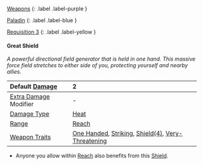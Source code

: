 
[Weapons](Game/Weapons-List)
{: .label .label-purple }

[Paladin](Game/Blocks/Paladin)
{: .label .label-blue }

[Requisition 3](Game/Deployment#Requisition)
{: .label .label-yellow }
#### Great Shield
*A powerful directional field generator that is held in one hand. This massive force field stretches to either side of you, protecting yourself and nearby allies.*

| Default [Damage](Core/Weapons#Calculating%20Damage)       | 2                                                                                                                                                                             |
| :-------------------------------------------------------- | :---------------------------------------------------------------------------------------------------------------------------------------------------------------------------- |
| [Extra Damage](Game/Core/Attacks#Extra%20Damage) Modifier | -                                                                                                                                                                             |
| [Damage Type](Core/Weapons#Damage%20Type)                 | [Heat](Game/Core/Injury#Heat)                                                                                                                                                 |
| [Range](Core/Weapons#Range)                               | [Reach](Game/Core/Movement#Reach)                                                                                                                                             |
| [Weapon Traits](Core/Weapon-Traits)                       | [One Handed](Game/Core/Blocks/One-Handed), [Striking](Game/Core/Blocks/Striking), [Shield(4)](Game/Core/Blocks/Shield), [Very-Threatening](Game/Core/Blocks/Very-Threatening) |

* Anyone you allow within [Reach](Game/Core/Movement#Reach) also benefits from this [Shield](Game/Core/Terminology#Shield).

